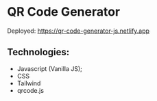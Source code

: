 # QR Code Generator

Deployed: https://qr-code-generator-js.netlify.app

## Technologies:

- Javascript (Vanilla JS);
- CSS
- Tailwind
- qrcode.js
